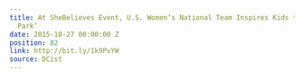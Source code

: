 ```yaml
---
title: At SheBelieves Event, U.S. Women’s National Team Inspires Kids to ‘Find Your
  Park’
date: 2015-10-27 00:00:00 Z
position: 82
link: http://bit.ly/1k9PvYW
source: DCist
---
```


